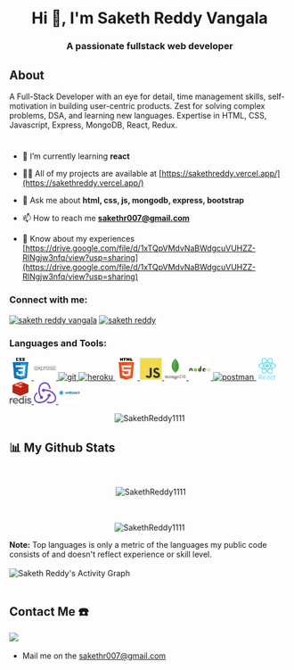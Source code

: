 <h1 align="center">Hi 👋, I'm Saketh Reddy Vangala</h1>
<h3 align="center">A passionate fullstack web developer</h3>

<h2 align="left">About</h1>
<p>A Full-Stack Developer with an eye for detail, time management skills, self-motivation in building user-centric products. Zest for solving complex problems, DSA, and learning new languages. Expertise in HTML, CSS, Javascript, Express, MongoDB, React, Redux.</p>


<h1 align="center"></h1>



- 🌱 I’m currently learning **react**

- 👨‍💻 All of my projects are available at [https://sakethreddy.vercel.app/](https://sakethreddy.vercel.app/)

- 💬 Ask me about **html, css, js, mongodb, express, bootstrap**

- 📫 How to reach me **sakethr007@gmail.com**

- 📄 Know about my experiences [https://drive.google.com/file/d/1xTQpVMdvNaBWdgcuVUHZZ-RlNgjw3nfq/view?usp=sharing](https://drive.google.com/file/d/1xTQpVMdvNaBWdgcuVUHZZ-RlNgjw3nfq/view?usp=sharing)

<h3 align="left">Connect with me:</h3>
<p align="left">
<a href="https://linkedin.com/in/saketh reddy vangala" target="blank"><img align="center" src="https://raw.githubusercontent.com/rahuldkjain/github-profile-readme-generator/master/src/images/icons/Social/linked-in-alt.svg" alt="saketh reddy vangala" height="30" width="40" /></a>
<a href="https://fb.com/saketh reddy" target="blank"><img align="center" src="https://raw.githubusercontent.com/rahuldkjain/github-profile-readme-generator/master/src/images/icons/Social/facebook.svg" alt="saketh reddy" height="30" width="40" /></a>
</p>

<h3 align="left">Languages and Tools:</h3>
<p align="left"> <a href="https://www.w3schools.com/css/" target="_blank" rel="noreferrer"> <img src="https://raw.githubusercontent.com/devicons/devicon/master/icons/css3/css3-original-wordmark.svg" alt="css3" width="40" height="40"/> </a> <a href="https://expressjs.com" target="_blank" rel="noreferrer"> <img src="https://raw.githubusercontent.com/devicons/devicon/master/icons/express/express-original-wordmark.svg" alt="express" width="40" height="40"/> </a> <a href="https://git-scm.com/" target="_blank" rel="noreferrer"> <img src="https://www.vectorlogo.zone/logos/git-scm/git-scm-icon.svg" alt="git" width="40" height="40"/> </a> <a href="https://heroku.com" target="_blank" rel="noreferrer"> <img src="https://www.vectorlogo.zone/logos/heroku/heroku-icon.svg" alt="heroku" width="40" height="40"/> </a> <a href="https://www.w3.org/html/" target="_blank" rel="noreferrer"> <img src="https://raw.githubusercontent.com/devicons/devicon/master/icons/html5/html5-original-wordmark.svg" alt="html5" width="40" height="40"/> </a> <a href="https://developer.mozilla.org/en-US/docs/Web/JavaScript" target="_blank" rel="noreferrer"> <img src="https://raw.githubusercontent.com/devicons/devicon/master/icons/javascript/javascript-original.svg" alt="javascript" width="40" height="40"/> </a> <a href="https://www.mongodb.com/" target="_blank" rel="noreferrer"> <img src="https://raw.githubusercontent.com/devicons/devicon/master/icons/mongodb/mongodb-original-wordmark.svg" alt="mongodb" width="40" height="40"/> </a> <a href="https://nodejs.org" target="_blank" rel="noreferrer"> <img src="https://raw.githubusercontent.com/devicons/devicon/master/icons/nodejs/nodejs-original-wordmark.svg" alt="nodejs" width="40" height="40"/> </a> <a href="https://postman.com" target="_blank" rel="noreferrer"> <img src="https://www.vectorlogo.zone/logos/getpostman/getpostman-icon.svg" alt="postman" width="40" height="40"/> </a> <a href="https://reactjs.org/" target="_blank" rel="noreferrer"> <img src="https://raw.githubusercontent.com/devicons/devicon/master/icons/react/react-original-wordmark.svg" alt="react" width="40" height="40"/> </a> <a href="https://redis.io" target="_blank" rel="noreferrer"> <img src="https://raw.githubusercontent.com/devicons/devicon/master/icons/redis/redis-original-wordmark.svg" alt="redis" width="40" height="40"/> </a> <a href="https://redux.js.org" target="_blank" rel="noreferrer"> <img src="https://raw.githubusercontent.com/devicons/devicon/master/icons/redux/redux-original.svg" alt="redux" width="40" height="40"/> </a> <a href="https://webpack.js.org" target="_blank" rel="noreferrer"> <img src="https://raw.githubusercontent.com/devicons/devicon/d00d0969292a6569d45b06d3f350f463a0107b0d/icons/webpack/webpack-original-wordmark.svg" alt="webpack" width="40" height="40"/> </a> </p>


<p align="center" ><img src="https://github-readme-stats.vercel.app/api/top-langs?username=SakethReddy1111&show_icons=true&locale=en&layout=compact" alt="SakethReddy1111" /></p>



## 📊 My Github Stats

  <br/>
  <p align="center">&nbsp;<img align="center" src="https://github-readme-stats.vercel.app/api?username=SakethReddy1111&show_icons=true&locale=en&theme=highcontrast" alt="SakethReddy1111" /></p>
<br>
<p align="center"><img align="center" src="https://github-readme-streak-stats.herokuapp.com/?user=SakethReddy1111&&theme=highcontrast" alt="SakethReddy1111" /></p>
  <b>Note:</b> Top languages is only a metric of the languages my public code consists of and doesn't reflect experience or skill level.


<br/>
<br/>
<img alt="Saketh Reddy's Activity Graph" src="https://activity-graph.herokuapp.com/graph?username=SakethReddy1111&bg_color=0D1117&color=5BCDEC&line=5BCDEC&point=FFFFFF&hide_border=true" />

<br/>
<br/>

## Contact Me ☎️
<p align="left">

<a href = "www.linkedin.com/in/saketh-reddy-vangala-97a4b9194"><img src="https://img.icons8.com/fluent/48/000000/linkedin.png"/></a>
 * Mail me on the sakethr007@gmail.com

</p>

